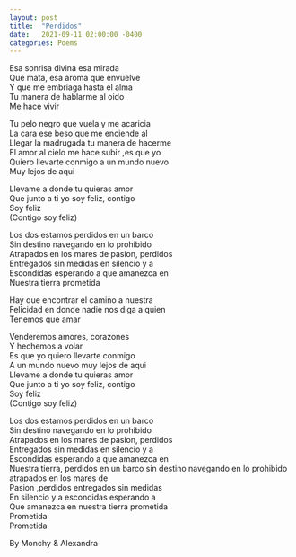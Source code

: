 ```yaml
---
layout: post
title:  "Perdidos"
date:   2021-09-11 02:00:00 -0400
categories: Poems
---
```



Esa sonrisa divina esa mirada <br>
Que mata, esa aroma que envuelve <br>
Y que me embriaga hasta el alma <br>
Tu manera de hablarme al oido <br>
Me hace vivir <br>

Tu pelo negro que vuela y me acaricia <br>
La cara ese beso que me enciende al <br>
Llegar la madrugada tu manera de hacerme <br>
El amor al cielo me hace subir ,es que yo <br>
Quiero llevarte conmigo a un mundo nuevo <br>
Muy lejos de aqui <br>

Llevame a donde tu quieras amor <br>
Que junto a ti yo soy feliz, contigo <br>
Soy feliz <br>
(Contigo soy feliz) <br>

Los dos estamos perdidos en un barco <br>
Sin destino navegando en lo prohibido <br>
Atrapados en los mares de pasion, perdidos <br>
Entregados sin medidas en silencio y a <br>
Escondidas esperando a que amanezca en <br>
Nuestra tierra prometida <br>

Hay que encontrar el camino a nuestra <br>
Felicidad en donde nadie nos diga a quien <br>
Tenemos que amar <br>
 
Venderemos amores, corazones <br>
Y hechemos a volar <br>
Es que yo quiero llevarte conmigo <br>
A un mundo nuevo muy lejos de aqui <br>
Llevame a donde tu quieras amor <br>
Que junto a ti yo soy feliz, contigo <br>
Soy feliz <br>
(Contigo soy feliz) <br>

Los dos estamos perdidos en un barco <br>
Sin destino navegando en lo prohibido <br>
Atrapados en los mares de pasion, perdidos <br>
Entregados sin medidas en silencio y a <br>
Escondidas esperando a que amanezca en <br>
Nuestra tierra, perdidos en un barco sin destino navegando   en lo prohibido atrapados en los mares de <br>
Pasion ,perdidos entregados sin medidas <br>
En silencio y a escondidas esperando a <br>
Que amanezca en nuestra tierra prometida <br>
Prometida <br>
Prometida  <br>

By Monchy & Alexandra 
